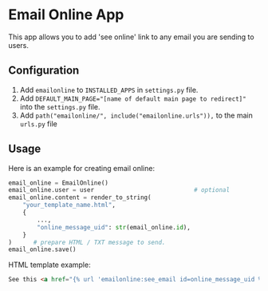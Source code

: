 # Email Online App

This app allows you to add 'see online' link to any email you are sending to users.

## Configuration

1. Add `emailonline` to `INSTALLED_APPS` in `settings.py` file.
2. Add `DEFAULT_MAIN_PAGE="[name of default main page to redirect]"` into the `settings.py` file. 
2. Add `path("emailonline/", include("emailonline.urls")),` to the main `urls.py` file 

## Usage

Here is an example for creating email online:

```python
email_online = EmailOnline()
email_online.user = user                            # optional
email_online.content = render_to_string(
    "your_template_name.html",
    {
        ...,
        "online_message_uid": str(email_online.id),
    }
)      # prepare HTML / TXT message to send.
email_online.save()
```

HTML template example:
```html
See this <a href="{% url 'emailonline:see_email id=online_message_uid %}'">email on webpage</a>
```

